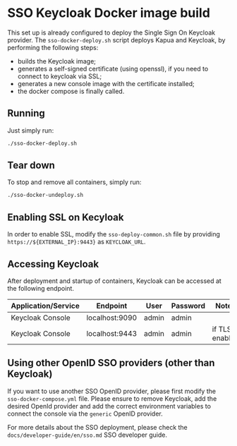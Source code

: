  # SSO Keycloak Docker image build 

This set up is already configured to deploy the Single Sign On Keycloak provider.
The `sso-docker-deploy.sh` script deploys Kapua and Keycloak, by performing the following steps:

- builds the Keycloak image;
- generates a self-signed certificate (using openssl), if you need to connect to keycloak via SSL;
- generates a new console image with the certificate installed;
- the docker compose is finally called.

## Running
Just simply run:
```bash
./sso-docker-deploy.sh
```

## Tear down
To stop and remove all containers, simply run:
```bash
./sso-docker-undeploy.sh
```

## Enabling SSL on Kecyloak

In order to enable SSL, modify the `sso-deploy-common.sh` file by providing `https://${EXTERNAL_IP}:9443}` as 
`KEYCLOAK_URL`.

## Accessing Keycloak
After deployment and startup of containers, Keycloak can be accessed at the following endpoint.

| Application/Service | Endpoint       | User  | Password | Notes             |
|---------------------|----------------|-------|----------|-------------------|
| Keycloak Console    | localhost:9090 | admin | admin    |                   |
| Keycloak Console    | localhost:9443 | admin | admin    | if TLS is enabled |

## Using other OpenID SSO providers (other than Keycloak)

If you want to use another SSO OpenID provider, please first modify the `sso-docker-compose.yml` file.
Please ensure to remove Keycloak, add the desired OpenId provider and add the correct environment variables to 
connect the console via the `generic` OpenID provider.

For more details about the SSO deployment, please check the `docs/developer-guide/en/sso.md` SSO developer guide.
